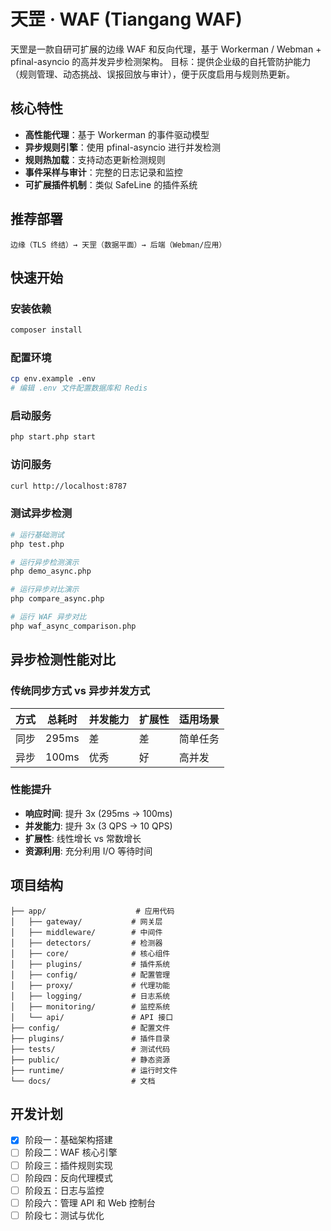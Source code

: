 # 天罡 · WAF (Tiangang WAF)

天罡是一款自研可扩展的边缘 WAF 和反向代理，基于 Workerman / Webman + pfinal-asyncio 的高并发异步检测架构。
目标：提供企业级的自托管防护能力（规则管理、动态挑战、误报回放与审计），便于灰度启用与规则热更新。

## 核心特性

- **高性能代理**：基于 Workerman 的事件驱动模型
- **异步规则引擎**：使用 pfinal-asyncio 进行并发检测
- **规则热加载**：支持动态更新检测规则
- **事件采样与审计**：完整的日志记录和监控
- **可扩展插件机制**：类似 SafeLine 的插件系统

## 推荐部署

```
边缘（TLS 终结）→ 天罡（数据平面）→ 后端（Webman/应用）
```

## 快速开始

### 安装依赖

```bash
composer install
```

### 配置环境

```bash
cp env.example .env
# 编辑 .env 文件配置数据库和 Redis
```

### 启动服务

```bash
php start.php start
```

### 访问服务

```bash
curl http://localhost:8787
```

### 测试异步检测

```bash
# 运行基础测试
php test.php

# 运行异步检测演示
php demo_async.php

# 运行异步对比演示
php compare_async.php

# 运行 WAF 异步对比
php waf_async_comparison.php
```

## 异步检测性能对比

### 传统同步方式 vs 异步并发方式

| 方式 | 总耗时 | 并发能力 | 扩展性 | 适用场景 |
|------|--------|----------|--------|----------|
| 同步 | 295ms | 差 | 差 | 简单任务 |
| 异步 | 100ms | 优秀 | 好 | 高并发 |

### 性能提升

- **响应时间**: 提升 3x (295ms → 100ms)
- **并发能力**: 提升 3x (3 QPS → 10 QPS)
- **扩展性**: 线性增长 vs 常数增长
- **资源利用**: 充分利用 I/O 等待时间

## 项目结构

```
├── app/                    # 应用代码
│   ├── gateway/           # 网关层
│   ├── middleware/        # 中间件
│   ├── detectors/         # 检测器
│   ├── core/              # 核心组件
│   ├── plugins/           # 插件系统
│   ├── config/            # 配置管理
│   ├── proxy/             # 代理功能
│   ├── logging/           # 日志系统
│   ├── monitoring/        # 监控系统
│   └── api/               # API 接口
├── config/                # 配置文件
├── plugins/               # 插件目录
├── tests/                 # 测试代码
├── public/                # 静态资源
├── runtime/               # 运行时文件
└── docs/                  # 文档
```

## 开发计划

- [x] 阶段一：基础架构搭建
- [ ] 阶段二：WAF 核心引擎
- [ ] 阶段三：插件规则实现
- [ ] 阶段四：反向代理模式
- [ ] 阶段五：日志与监控
- [ ] 阶段六：管理 API 和 Web 控制台
- [ ] 阶段七：测试与优化

